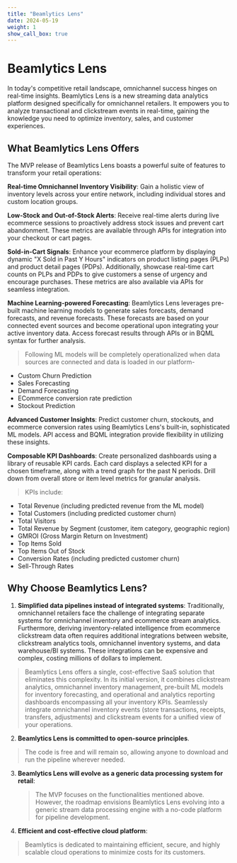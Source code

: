 ```yaml
---
title: "Beamlytics Lens"
date: 2024-05-19
weight: 1
show_call_box: true
---
```


# Beamlytics Lens
In today's competitive retail landscape, omnichannel success hinges on real-time insights. Beamlytics Lens is a new streaming data analytics platform designed specifically for omnichannel retailers. It empowers you to analyze transactional and clickstream events in real-time, gaining the knowledge you need to optimize inventory, sales, and customer experiences.

## What Beamlytics Lens Offers

The MVP release of Beamlytics Lens boasts a powerful suite of features to transform your retail operations:

**Real-time Omnichannel Inventory Visibility**: Gain a holistic view of inventory levels across your entire network, including individual stores and custom location groups.

**Low-Stock and Out-of-Stock Alerts**: Receive real-time alerts during live ecommerce sessions to proactively address stock issues and prevent cart abandonment. These metrics are available through APIs for integration into your checkout or cart pages.

**Sold-in-Cart Signals**: Enhance your ecommerce platform by displaying dynamic "X Sold in Past Y Hours" indicators on product listing pages (PLPs) and product detail pages (PDPs). Additionally, showcase real-time cart counts on PLPs and PDPs to give customers a sense of urgency and encourage purchases. These metrics are also available via APIs for seamless integration.

**Machine Learning-powered Forecasting**: Beamlytics Lens leverages pre-built machine learning models to generate sales forecasts, demand forecasts, and revenue forecasts. These forecasts are based on your connected event sources and become operational upon integrating your active inventory data. Access forecast results through APIs or in BQML syntax for further analysis.
>Following ML models will be completely operationalized when data sources are connected and data is loaded in our platform-
- Custom Churn Prediction
- Sales Forecasting
- Demand Forecasting
- ECommerce conversion rate prediction
- Stockout Prediction

**Advanced Customer Insights**: Predict customer churn, stockouts, and ecommerce conversion rates using Beamlytics Lens's built-in, sophisticated ML models. API access and BQML integration provide flexibility in utilizing these insights.

**Composable KPI Dashboards**: Create personalized dashboards using a library of reusable KPI cards. Each card displays a selected KPI for a chosen timeframe, along with a trend graph for the past N periods. Drill down from overall store or item level metrics for granular analysis. 
>KPIs include:
- Total Revenue (including predicted revenue from the ML model)
- Total Customers (including predicted customer churn)
- Total Visitors
- Total Revenue by Segment (customer, item category, geographic region)
- GMROI (Gross Margin Return on Investment)
- Top Items Sold
- Top Items Out of Stock
- Conversion Rates (including predicted customer churn)
- Sell-Through Rates

## Why Choose Beamlytics Lens?

1. **Simplified data pipelines instead of integrated systems**: Traditionally, omnichannel retailers face the challenge of integrating separate systems for omnichannel inventory and ecommerce stream analytics. Furthermore, deriving inventory-related intelligence from ecommerce clickstream data often requires additional integrations between website, clickstream analytics tools, omnichannel inventory systems, and data warehouse/BI systems. These integrations can be expensive and complex, costing millions of dollars to implement.
>Beamlytics Lens offers a single, cost-effective SaaS solution that eliminates this complexity. In its initial version, it combines clickstream analytics, omnichannel inventory management, pre-built ML models for inventory forecasting, and operational and analytics reporting dashboards encompassing all your inventory KPIs. Seamlessly integrate omnichannel inventory events (store transactions, receipts, transfers, adjustments) and clickstream events for a unified view of your operations.

2. **Beamlytics Lens is committed to open-source principles**.
>The code is free and will remain so, allowing anyone to download and run the pipeline wherever needed.

3. **Beamlytics Lens will evolve as a generic data processing system for retail**:

	>The MVP focuses on the functionalities mentioned above. However, the roadmap envisions Beamlytics Lens evolving into a generic stream data processing engine with a no-code platform for pipeline development. 

4. **Efficient and cost-effective cloud platform**: 
>Beamlytics is dedicated to maintaining efficient, secure, and highly scalable cloud operations to minimize costs for its customers.
